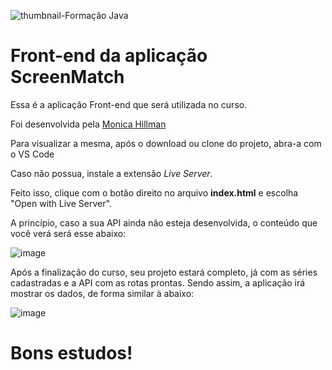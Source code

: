 ![thumbnail-Formação Java](https://github.com/jacqueline-oliveira/3356-java-web-front/assets/66698429/7bd89d79-1385-4f62-adea-d4a27e79f728)

# Front-end da aplicação ScreenMatch

Essa é a aplicação Front-end que será utilizada no curso.

Foi desenvolvida pela [Monica Hillman](https://cursos.alura.com.br/user/monicahillman)

Para visualizar a mesma, após o download ou clone do projeto, abra-a com o VS Code

Caso não possua, instale a extensão *Live Server*.

Feito isso, clique com o botão direito no arquivo **index.html** e escolha "Open with Live Server".

A princípio, caso a sua API ainda não esteja desenvolvida, o conteúdo que você verá será esse abaixo:

![image](https://github.com/jacqueline-oliveira/3356-java-web-front/assets/66698429/b059bf8b-df40-4a51-8a27-9d1058305955)


Após a finalização do curso, seu projeto estará completo, já com as séries cadastradas e a API com as rotas prontas. Sendo assim, a aplicação irá mostrar os dados, de forma similar à abaixo:


![image](https://github.com/jacqueline-oliveira/3356-java-web-front/assets/66698429/00670340-c0fd-4035-b01a-af25aeff28a0)



# Bons estudos!
